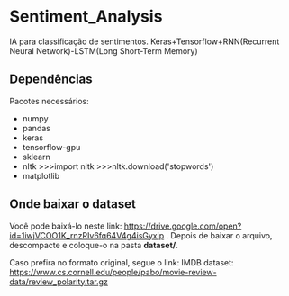 # Sentiment_Analysis
IA para classificação de sentimentos. Keras+Tensorflow+RNN(Recurrent Neural Network)-LSTM(Long Short-Term Memory)

## Dependências

Pacotes necessários:

* numpy
* pandas
* keras
* tensorflow-gpu
* sklearn
* nltk	>>>import nltk	>>>nltk.download('stopwords')
* matplotlib


## Onde baixar o dataset

Você pode baixá-lo neste link: https://drive.google.com/open?id=1iwjVCOO1K_rnzRIv6fq64V4g4isGyxip .
Depois de baixar o arquivo, descompacte e coloque-o na pasta **dataset/**.

Caso prefira no formato original, segue o link:
IMDB dataset: https://www.cs.cornell.edu/people/pabo/movie-review-data/review_polarity.tar.gz
